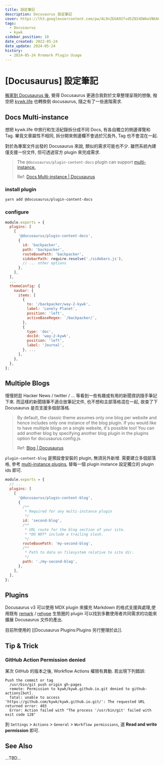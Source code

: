 ```yaml
---
title: 設定筆記
description: Docusaurus 設定筆記
cover: https://lh3.googleusercontent.com/pw/AL9nZEUA9Ifvd5Z8SXDWkeVB6AC4MPGwnXaL6kBXNPoXwOQQ2jOcZ1Jw_0p8TKK8C3ZX0e67_FOY15eDrm7aaXSQJcKtoUzC80SAQEHsaBy6qS2AqNNs5VUFNXBKm439y_1wkvmDl-PnL8ReojnIumNlEvOXBg=w800-no?authuser=0
tags:
  - Docusaurus
  - kywk
sidebar_position: 10
date_created: 2022-05-24
date_update: 2024-05-24
history:
  - 2024-05-24 Rremark Plugin Usage
---
```


# [Docusaurus] 設定筆記

[搬家到 Docusaurus 後](/life/2022/05/20/move-to-docusaurus/),
覺得 Docusaurus 更適合我對於文章整理呈現的想像, 撥空把 [kywk.life](https://kywk.github.io) 也轉換倒 docusaurus,
隨之有了一些進階需求.

## Docs Multi-instance

想把 kywk.life 中旅行和生活紀錄拆分成不同 Docs, 有各自獨立的側邊導覽和 Tag.
畢竟文章屬性不相同, 拆分開來側邊欄不會過於冗長外, Tag 也不會混在一起.

對於為專案文件出發的 Docusaurus 來說, 類似的需求可能也不少.
雖然系統內建僅支援一份文件, 但可透過官方 plugin 來完成需求.

> The `@docusaurus/plugin-content-docs` plugin can support [multi-instance.](https://docusaurus.io/docs/using-plugins#multi-instance-plugins-and-plugin-ids)
>
> Ref: [Docs Multi-instance | Docusaurus](https://docusaurus.io/docs/docs-multi-instance)

### install plugin

```bash
yarn add @docusaurus/plugin-content-docs
```

### configure

```docusaurus.config.js
module.exports = {
  plugins: [
    [
      '@docusaurus/plugin-content-docs',
      {
        id: 'backpacker',
        path: 'backpacker',
        routeBasePath: 'backpacker',
        sidebarPath: require.resolve('./sidebars.js'),
        // ... other options
      },
    ],
  ],
  ...
  themeConfig: {
    navbar: {
      items: [
        {
          to: '/backpacker/way-2-kywk',
          label: 'Lonely Planet',
          position: 'left',
          activeBaseRegex: `/backpacker/`,
        },
        {
          type: 'doc',
          docId: 'way-2-kywk',
          position: 'left',
          label: 'Journal',
        }, ...
      ],
    },
  },
};
```

## Multiple Blogs

慢慢把逛 Hacker News / twitter / ... 等看到一些有趣或有用的新聞資訊隨手筆記下來.
而這樣的新聞隨筆不適合放筆記文件, 也不想和主部落格混在一起, 故查了下 Docusaurus 是否支援多個部落格.

> By default, the classic theme assumes only one blog per website
> and hence includes only one instance of the blog plugin.
> If you would like to have multiple blogs on a single website,
> it's possible too! You can add another blog by specifying
> another blog plugin in the plugins option for docusaurus.config.js.
>
> Ref: [Blog | Docusaurus](https://docusaurus.io/docs/blog#multiple-blogs)

`plugin-content-blog` 是預設會安裝的 plugin, 無須另外新增.
需要建立多個部落格, 參考 [multi-instance plugins](https://docusaurus.io/docs/using-plugins#multi-instance-plugins-and-plugin-ids),
替每一個 plugin instance 設定獨立的 plugin ids 即可.

```docusaurus.config.js
module.exports = {
  // ...
  plugins: [
    [
      '@docusaurus/plugin-content-blog',
      {
        /**
         * Required for any multi-instance plugin
         */
        id: 'second-blog',
        /**
         * URL route for the blog section of your site.
         * *DO NOT* include a trailing slash.
         */
        routeBasePath: 'my-second-blog',
        /**
         * Path to data on filesystem relative to site dir.
         */
        path: './my-second-blog',
      },
    ],
  ],
};
```

## Plugins

Docusaurus v3 可以使用 MDX plugin 來擴充 Markdown 的格式支援與處理,使用既有
[remark](https://github.com/remarkjs/remark/blob/main/doc/plugins.md#list-of-plugins) /
[rehype](https://github.com/rehypejs/rehype/blob/main/doc/plugins.md#list-of-plugins)
生態圈的 plugin 可以找到多數使用者共同需求的功能來擴展 Docusaurus 文件的產出.

目前所使用的 [[Docusaurus Plugins:Plugins 另行整理於此]].

## Tip & Trick

### GitHub Action Permission denied

某次 GitHub 的版本之後, Workflow Actions 權限有異動.
若出現下列錯誤:

```
Push the commit or tag
  /usr/bin/git push origin gh-pages
  remote: Permission to kywk/kywk.github.io.git denied to github-actions[bot].
  fatal: unable to access 'https://github.com/kywk/kywk.github.io.git/': The requested URL returned error: 403
  Error: Action failed with "The process '/usr/bin/git' failed with exit code 128"
```

到 `Settings` > `Actions` > `General` > `Workflow permissions`, 選 **Read and write permission** 即可.

## See Also

...TBD...

